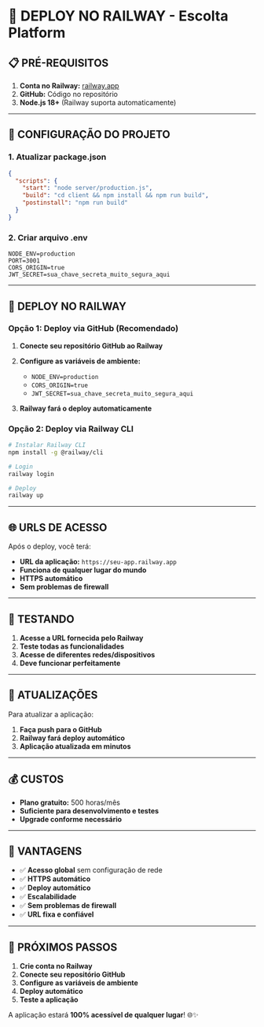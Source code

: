 # 🚀 DEPLOY NO RAILWAY - Escolta Platform

## 📋 **PRÉ-REQUISITOS**

1. **Conta no Railway:** [railway.app](https://railway.app)
2. **GitHub:** Código no repositório
3. **Node.js 18+** (Railway suporta automaticamente)

---

## 🔧 **CONFIGURAÇÃO DO PROJETO**

### **1. Atualizar package.json**

```json
{
  "scripts": {
    "start": "node server/production.js",
    "build": "cd client && npm install && npm run build",
    "postinstall": "npm run build"
  }
}
```

### **2. Criar arquivo .env**

```env
NODE_ENV=production
PORT=3001
CORS_ORIGIN=true
JWT_SECRET=sua_chave_secreta_muito_segura_aqui
```

---

## 🚀 **DEPLOY NO RAILWAY**

### **Opção 1: Deploy via GitHub (Recomendado)**

1. **Conecte seu repositório GitHub ao Railway**
2. **Configure as variáveis de ambiente:**
   - `NODE_ENV=production`
   - `CORS_ORIGIN=true`
   - `JWT_SECRET=sua_chave_secreta_muito_segura_aqui`

3. **Railway fará o deploy automaticamente**

### **Opção 2: Deploy via Railway CLI**

```bash
# Instalar Railway CLI
npm install -g @railway/cli

# Login
railway login

# Deploy
railway up
```

---

## 🌐 **URLS DE ACESSO**

Após o deploy, você terá:

- **URL da aplicação:** `https://seu-app.railway.app`
- **Funciona de qualquer lugar do mundo**
- **HTTPS automático**
- **Sem problemas de firewall**

---

## 📱 **TESTANDO**

1. **Acesse a URL fornecida pelo Railway**
2. **Teste todas as funcionalidades**
3. **Acesse de diferentes redes/dispositivos**
4. **Deve funcionar perfeitamente**

---

## 🔄 **ATUALIZAÇÕES**

Para atualizar a aplicação:

1. **Faça push para o GitHub**
2. **Railway fará deploy automático**
3. **Aplicação atualizada em minutos**

---

## 💰 **CUSTOS**

- **Plano gratuito:** 500 horas/mês
- **Suficiente para desenvolvimento e testes**
- **Upgrade conforme necessário**

---

## 🎯 **VANTAGENS**

- ✅ **Acesso global** sem configuração de rede
- ✅ **HTTPS automático**
- ✅ **Deploy automático**
- ✅ **Escalabilidade**
- ✅ **Sem problemas de firewall**
- ✅ **URL fixa e confiável**

---

## 🚀 **PRÓXIMOS PASSOS**

1. **Crie conta no Railway**
2. **Conecte seu repositório GitHub**
3. **Configure as variáveis de ambiente**
4. **Deploy automático**
5. **Teste a aplicação**

A aplicação estará **100% acessível de qualquer lugar**! 🌐✨
